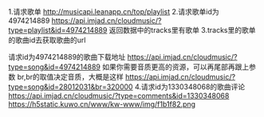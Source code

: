 1.请求歌单
http://musicapi.leanapp.cn/top/playlist
2.请求歌单id为4974214889
https://api.imjad.cn/cloudmusic/?type=playlist&id=4974214889
返回数据中的tracks里有歌单
3.tracks里的歌单的歌曲id去获取歌曲的url

请求id为4974214889的歌曲下载地址
https://api.imjad.cn/cloudmusic/?type=song&id=4974214889
如果你需要音质更高的资源，可以再尾部再跟上参数 br,br的取值决定音质，大概是这样
https://api.imjad.cn/cloudmusic/?type=song&id=28012031&br=320000
4.请求id为1330348068的歌曲评论
https://api.imjad.cn/cloudmusic/?type=comments&id=1330348068
https://h5static.kuwo.cn/www/kw-www/img/f1b1f82.png